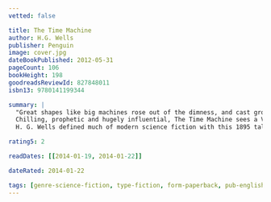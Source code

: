 ```yaml
---
vetted: false

title: The Time Machine
author: H.G. Wells
publisher: Penguin
image: cover.jpg
dateBookPublished: 2012-05-31
pageCount: 106
bookHeight: 198
goodreadsReviewId: 827848011
isbn13: 9780141199344

summary: |
  "Great shapes like big machines rose out of the dimness, and cast grotesque black shadows, in which dim spectral Morlocks sheltered from the glare."
  Chilling, prophetic and hugely influential, The Time Machine sees a Victorian scientist propel himself into the year 802,701 AD, where he is delighted to find that suffering has been replaced by beauty and contentment in the form of the Eloi, an elfin species descended from man. But he soon realizes that they are simply remnants of a once-great culture - now weak and living in terror of the sinister Morlocks lurking in the deep tunnels, who threaten his very return home.
  H. G. Wells defined much of modern science fiction with this 1895 tale of time travel, which questions humanity, society, and our place on Earth.

rating5: 2

readDates: [[2014-01-19, 2014-01-22]]

dateRated: 2014-01-22

tags: [genre-science-fiction, type-fiction, form-paperback, pub-english-library]
---
```

